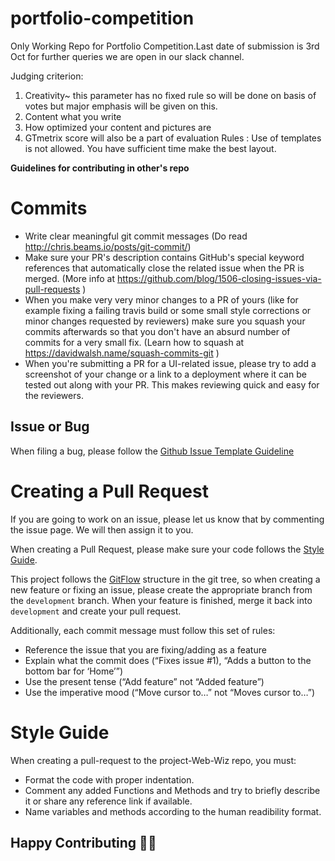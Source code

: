 # portfolio-competition
Only Working Repo for Portfolio Competition.Last date of submission is 3rd Oct for further queries we are open in our slack channel.

Judging criterion:
1. Creativity~ this parameter has no fixed rule so will be done on basis of votes but major emphasis will be given on this.
2. Content what you write
3. How optimized your content and pictures are
4. GTmetrix score will also be a part of evaluation
Rules :
Use of templates is not allowed. You have sufficient time make the best layout.


**Guidelines for contributing in other's repo**

# Commits
* Write clear meaningful git commit messages (Do read http://chris.beams.io/posts/git-commit/)
* Make sure your PR's description contains GitHub's special keyword references that automatically close the related issue when the PR is merged. (More info at https://github.com/blog/1506-closing-issues-via-pull-requests )
* When you make very very minor changes to a PR of yours (like for example fixing a failing travis build or some small style corrections or minor changes requested by reviewers) make sure you squash your commits afterwards so that you don't have an absurd number of commits for a very small fix. (Learn how to squash at https://davidwalsh.name/squash-commits-git )
* When you're submitting a PR for a UI-related issue, please try to add a screenshot of your change or a link to a deployment where it can be tested out along with your PR. This makes reviewing quick and easy for the reviewers.


## Issue or Bug
When filing a bug, please follow the [Github Issue Template Guideline](https://gist.github.com/auremoser/72803ba969d0e61ff070#file-issue_template-md)

# Creating a Pull Request
If you are going to work on an issue, please let us know that by commenting the issue page. We will then assign it to you.

When creating a Pull Request, please make sure your code follows the [Style Guide](#style-guide). 

This project follows the [GitFlow](https://nvie.com/posts/a-successful-git-branching-model) structure in the git tree, so when creating a new feature or fixing an issue, please create the appropriate branch from the `development` branch. When your feature is finished, merge it back into `development` and create your pull request.

Additionally, each commit message must follow this set of rules:
- Reference the issue that you are fixing/adding as a feature
- Explain what the commit does (“Fixes issue #1), “Adds a button to the bottom bar for ‘Home’”)
- Use the present tense (“Add feature” not “Added feature”)
- Use the imperative mood (“Move cursor to…” not “Moves cursor to…”)

# Style Guide
When creating a pull-request to the project-Web-Wiz repo, you must:
- Format the code with  proper indentation.
- Comment any added Functions and Methods and try to briefly describe it or share any reference link if available.
- Name variables and methods according to the human readibility format.

## Happy Contributing 🥳🥳
